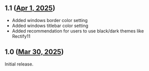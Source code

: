 ## 1.1 ([Apr 1, 2025](https://github.com/ramensoftware/windhawk-mods/blob/f37b34243dbc6240ffb8bc7fe459f1b87556878a/mods/translucent-windows.wh.cpp))

* Added windows border color setting
* Added windows titlebar color setting
* Added recommendation for users to use black/dark themes like Rectify11

## 1.0 ([Mar 30, 2025](https://github.com/ramensoftware/windhawk-mods/blob/9dde9190d290ba16ca4de17293a09cb3cb3d8c23/mods/translucent-windows.wh.cpp))

Initial release.
